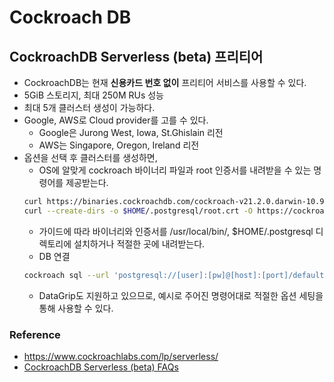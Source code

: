 # Cockroach DB

## CockroachDB Serverless (beta) 프리티어

- CockroachDB는 현재 **신용카드 번호 없이** 프리티어 서비스를 사용할 수 있다.
- 5GiB 스토리지, 최대 250M RUs 성능
- 최대 5개 클러스터 생성이 가능하다.
- Google, AWS로 Cloud provider를 고를 수 있다.
  - Google은 Jurong West, Iowa, St.Ghislain 리전
  - AWS는 Singapore, Oregon, Ireland 리전
- 옵션을 선택 후 클러스터를 생성하면,
  - OS에 알맞게 cockroach 바이너리 파일과 root 인증서를 내려받을 수 있는 명령어를 제공받는다.
  ```sh
  curl https://binaries.cockroachdb.com/cockroach-v21.2.0.darwin-10.9-amd64.tgz | tar -xz; sudo cp -i cockroach-v21.2.0.darwin-10.9-amd64/cockroach /usr/local/bin/
  curl --create-dirs -o $HOME/.postgresql/root.crt -O https://cockroachlabs.cloud/clusters/foo-bar-nyan-cat/cert
  ```
  - 가이드에 따라 바이너리와 인증서를 /usr/local/bin/, $HOME/.postgresql 디렉토리에 설치하거나 적절한 곳에 내려받는다.
  - DB 연결
  ```sh
  cockroach sql --url 'postgresql://[user]:[pw]@[host]:[port]/defaultdb?sslmode=verify-full&sslrootcert='$HOME'/.postgresql/root.crt&options=[options]'
  ```
  - DataGrip도 지원하고 있으므로, 예시로 주어진 명령어대로 적절한 옵션 세팅을 통해 사용할 수 있다.

### Reference

- https://www.cockroachlabs.com/lp/serverless/
- [CockroachDB Serverless (beta) FAQs](https://www.cockroachlabs.com/docs/cockroachcloud/serverless-faqs.html#what-are-the-usage-limits-of-cockroachdb-serverless-beta)